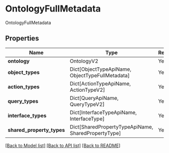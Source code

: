 # OntologyFullMetadata

OntologyFullMetadata

## Properties
| Name | Type | Required | Description |
| ------------ | ------------- | ------------- | ------------- |
**ontology** | OntologyV2 | Yes |  |
**object_types** | Dict[ObjectTypeApiName, ObjectTypeFullMetadata] | Yes |  |
**action_types** | Dict[ActionTypeApiName, ActionTypeV2] | Yes |  |
**query_types** | Dict[QueryApiName, QueryTypeV2] | Yes |  |
**interface_types** | Dict[InterfaceTypeApiName, InterfaceType] | Yes |  |
**shared_property_types** | Dict[SharedPropertyTypeApiName, SharedPropertyType] | Yes |  |


[[Back to Model list]](../../../README.md#models-v2-link) [[Back to API list]](../../../README.md#documentation-for-api-endpoints) [[Back to README]](../../../README.md)
